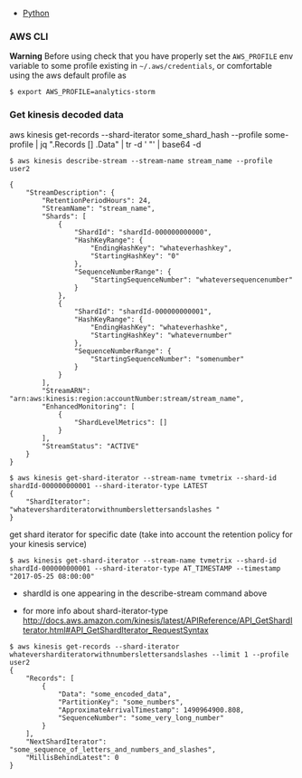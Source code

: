 * [Python](../../python/snippets/Python-AWS.md#kinesis)
### AWS CLI
**Warning** Before using check that you have properly set the `AWS_PROFILE` env variable to some profile existing in `~/.aws/credentials`, or comfortable using the aws default profile
as 
```shell
$ export AWS_PROFILE=analytics-storm
```

### Get kinesis decoded data
aws kinesis get-records --shard-iterator some_shard_hash --profile some-profile | jq ".Records [] .Data" | tr -d '
"' | base64 -d

```
$ aws kinesis describe-stream --stream-name stream_name --profile user2

{
    "StreamDescription": {
        "RetentionPeriodHours": 24, 
        "StreamName": "stream_name", 
        "Shards": [
            {
                "ShardId": "shardId-000000000000", 
                "HashKeyRange": {
                    "EndingHashKey": "whateverhashkey", 
                    "StartingHashKey": "0"
                }, 
                "SequenceNumberRange": {
                    "StartingSequenceNumber": "whateversequencenumber"
                }
            }, 
            {
                "ShardId": "shardId-000000000001", 
                "HashKeyRange": {
                    "EndingHashKey": "whateverhashke", 
                    "StartingHashKey": "whatevernumber"
                }, 
                "SequenceNumberRange": {
                    "StartingSequenceNumber": "somenumber"
                }
            }
        ], 
        "StreamARN": "arn:aws:kinesis:region:accountNumber:stream/stream_name", 
        "EnhancedMonitoring": [
            {
                "ShardLevelMetrics": []
            }
        ], 
        "StreamStatus": "ACTIVE"
    }
}
```

```
$ aws kinesis get-shard-iterator --stream-name tvmetrix --shard-id shardId-000000000001 --shard-iterator-type LATEST
{
    "ShardIterator": "whateversharditeratorwithnumberslettersandslashes "
}

```

get shard iterator for specific date (take into account the retention policy for your kinesis service)
```
$ aws kinesis get-shard-iterator --stream-name tvmetrix --shard-id shardId-000000000001 --shard-iterator-type AT_TIMESTAMP --timestamp "2017-05-25 08:00:00"
```

* shardId is one appearing in the describe-stream command above  

* for more info about shard-iterator-type
http://docs.aws.amazon.com/kinesis/latest/APIReference/API_GetShardIterator.html#API_GetShardIterator_RequestSyntax


```
$ aws kinesis get-records --shard-iterator whateversharditeratorwithnumberslettersandslashes --limit 1 --profile user2
{
    "Records": [
        {
            "Data": "some_encoded_data", 
            "PartitionKey": "some_numbers", 
            "ApproximateArrivalTimestamp": 1490964900.808, 
            "SequenceNumber": "some_very_long_number"
        }
    ], 
    "NextShardIterator": "some_sequence_of_letters_and_numbers_and_slashes", 
    "MillisBehindLatest": 0
}

```
